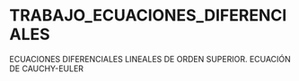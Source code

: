 # TRABAJO_ECUACIONES_DIFERENCIALES
ECUACIONES DIFERENCIALES LINEALES DE ORDEN SUPERIOR. ECUACIÓN DE CAUCHY-EULER
